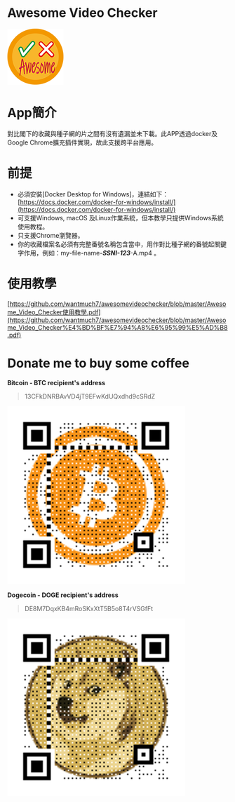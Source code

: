 # Awesome Video Checker

![](https://github.com/wantmuch7/awesomevideochecker/blob/master/logo.png)

# App簡介

對比閣下的收藏與種子網的片之間有沒有遺漏並未下載。此APP透過docker及Google Chrome擴充插件實現，故此支援跨平台應用。

# 前提

- 必須安裝[Docker Desktop for Windows]，連結如下：
[https://docs.docker.com/docker-for-windows/install/](https://docs.docker.com/docker-for-windows/install/)
- 可支援Windows, macOS 及Linux作業系統，但本教學只提供Windows系統使用教程。
- 只支援Chrome瀏覽器。
- 你的收藏檔案名必須有完整番號名稱包含當中，用作對比種子網的番號起關鍵字作用，例如：my-file-name-***SSNI-123***-A.mp4 。

# 使用教學

[https://github.com/wantmuch7/awesomevideochecker/blob/master/Awesome_Video_Checker使用教學.pdf](https://github.com/wantmuch7/awesomevideochecker/blob/master/Awesome_Video_Checker%E4%BD%BF%E7%94%A8%E6%95%99%E5%AD%B8.pdf)

# Donate me to buy some coffee

**Bitcoin - BTC recipient's address**

> 13CFkDNRBAvVD4jT9EFwKdUQxdhd9cSRdZ

![](https://github.com/wantmuch7/awesomevideochecker/blob/master/donated_me_by_bitcoin.png)

**Dogecoin - DOGE recipient's address**

> DE8M7DqxKB4mRoSKxXtT5B5o8T4rVSGfFt

![](https://github.com/wantmuch7/awesomevideochecker/blob/master/donated_me_by_dogecoin.png)
